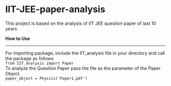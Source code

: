 # IIT-JEE-paper-analysis
This project is based on the analysis of IIT JEE question paper of last 10 years.


<b>How to Use</b>
<br>
<hr>
For importing package, include the IIT_analysis file in your directory and call the package as follows
<br>
<code>from IIT_analysis import Paper</code>
<br>
To analyze the Question Paper pass the file as the parameter of the Paper Object.
<br>
<code>paper_object = Physics('Paper1.pdf')</code>



